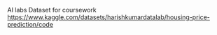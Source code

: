 AI labs
Dataset for coursework https://www.kaggle.com/datasets/harishkumardatalab/housing-price-prediction/code
